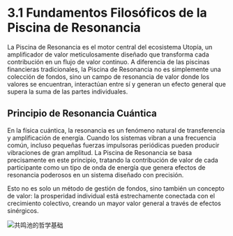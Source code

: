 # 3.1 Fundamentos Filosóficos de la Piscina de Resonancia

La Piscina de Resonancia es el motor central del ecosistema Utopía, un amplificador de valor meticulosamente diseñado que transforma cada contribución en un flujo de valor continuo. A diferencia de las piscinas financieras tradicionales, la Piscina de Resonancia no es simplemente una colección de fondos, sino un campo de resonancia de valor donde los valores se encuentran, interactúan entre sí y generan un efecto general que supera la suma de las partes individuales.

## Principio de Resonancia Cuántica

En la física cuántica, la resonancia es un fenómeno natural de transferencia y amplificación de energía. Cuando los sistemas vibran a una frecuencia común, incluso pequeñas fuerzas impulsoras periódicas pueden producir vibraciones de gran amplitud. La Piscina de Resonancia se basa precisamente en este principio, tratando la contribución de valor de cada participante como un tipo de onda de energía que genera efectos de resonancia poderosos en un sistema diseñado con precisión.

Esto no es solo un método de gestión de fondos, sino también un concepto de valor: la prosperidad individual está estrechamente conectada con el crecimiento colectivo, creando un mayor valor general a través de efectos sinérgicos.

![共鸣池的哲学基础](/images/图1.svg)